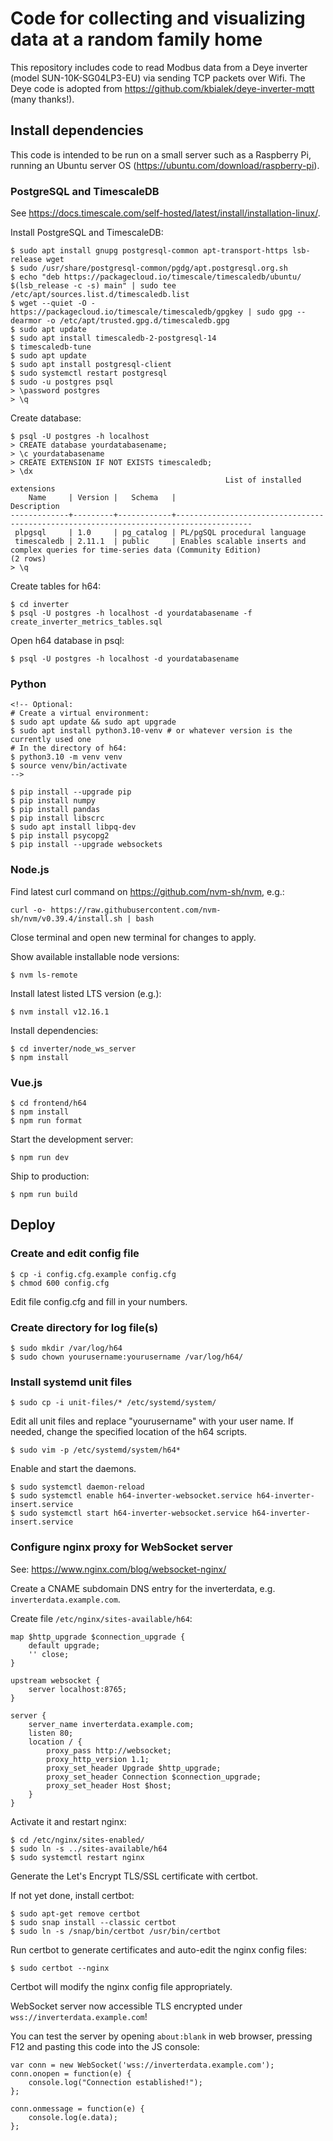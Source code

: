 # Code for collecting and visualizing data at a random family home

This repository includes code to read Modbus data from a Deye inverter
(model SUN-10K-SG04LP3-EU) via sending TCP packets over Wifi. The Deye
code is adopted from https://github.com/kbialek/deye-inverter-mqtt
(many thanks!).


## Install dependencies

This code is intended to be run on a small server such as a Raspberry Pi, running an
Ubuntu server OS (https://ubuntu.com/download/raspberry-pi).


### PostgreSQL and TimescaleDB

See https://docs.timescale.com/self-hosted/latest/install/installation-linux/.

Install PostgreSQL and TimescaleDB:

```
$ sudo apt install gnupg postgresql-common apt-transport-https lsb-release wget
$ sudo /usr/share/postgresql-common/pgdg/apt.postgresql.org.sh
$ echo "deb https://packagecloud.io/timescale/timescaledb/ubuntu/ $(lsb_release -c -s) main" | sudo tee /etc/apt/sources.list.d/timescaledb.list
$ wget --quiet -O - https://packagecloud.io/timescale/timescaledb/gpgkey | sudo gpg --dearmor -o /etc/apt/trusted.gpg.d/timescaledb.gpg
$ sudo apt update
$ sudo apt install timescaledb-2-postgresql-14
$ timescaledb-tune
$ sudo apt update
$ sudo apt install postgresql-client
$ sudo systemctl restart postgresql
$ sudo -u postgres psql
> \password postgres
> \q
```

Create database:

```
$ psql -U postgres -h localhost
> CREATE database yourdatabasename;
> \c yourdatabasename
> CREATE EXTENSION IF NOT EXISTS timescaledb;
> \dx
                                                List of installed extensions
    Name     | Version |   Schema   |                                      Description                                      
-------------+---------+------------+---------------------------------------------------------------------------------------
 plpgsql     | 1.0     | pg_catalog | PL/pgSQL procedural language
 timescaledb | 2.11.1  | public     | Enables scalable inserts and complex queries for time-series data (Community Edition)
(2 rows)
> \q
```

Create tables for h64:

```
$ cd inverter
$ psql -U postgres -h localhost -d yourdatabasename -f create_inverter_metrics_tables.sql
```

Open h64 database in psql:

```
$ psql -U postgres -h localhost -d yourdatabasename
```


### Python

```
<!-- Optional:
# Create a virtual environment:
$ sudo apt update && sudo apt upgrade
$ sudo apt install python3.10-venv # or whatever version is the currently used one
# In the directory of h64:
$ python3.10 -m venv venv
$ source venv/bin/activate
-->

$ pip install --upgrade pip
$ pip install numpy
$ pip install pandas
$ pip install libscrc
$ sudo apt install libpq-dev
$ pip install psycopg2
$ pip install --upgrade websockets
```


### Node.js

Find latest curl command on https://github.com/nvm-sh/nvm, e.g.:

```
curl -o- https://raw.githubusercontent.com/nvm-sh/nvm/v0.39.4/install.sh | bash
```

Close terminal and open new terminal for changes to apply.

Show available installable node versions:
```
$ nvm ls-remote
```

Install latest listed LTS version (e.g.):
```
$ nvm install v12.16.1
```

Install dependencies:

```
$ cd inverter/node_ws_server
$ npm install
```


### Vue.js

<!--
https://vuejs.org/guide/quick-start.html#creating-a-vue-application

Here is how the project was created:

```
$ npm create vue@latest
Need to install the following packages:
create-vue@3.7.2
Ok to proceed? (y) y

Vue.js - The Progressive JavaScript Framework

✔ Project name: … h64
✔ Add TypeScript? … Yes
✔ Add JSX Support? … No
✔ Add Vue Router for Single Page Application development? … Yes
✔ Add Pinia for state management? … No
✔ Add Vitest for Unit Testing? … No
✔ Add an End-to-End Testing Solution? › No
✔ Add ESLint for code quality? … Yes
✔ Add Prettier for code formatting? … Yes

Scaffolding project in /home/mvoge/Documents/Markus/i/code/h64/frontend/h64...

```
cd h64
npm install
npm run format
npm run dev
```
-->

```
$ cd frontend/h64
$ npm install
$ npm run format
```

Start the development server:

```
$ npm run dev
```

Ship to production:

```
$ npm run build
```


## Deploy

### Create and edit config file

```
$ cp -i config.cfg.example config.cfg
$ chmod 600 config.cfg
```

Edit file config.cfg and fill in your numbers.


### Create directory for log file(s)

```
$ sudo mkdir /var/log/h64
$ sudo chown yourusername:yourusername /var/log/h64/
```


### Install systemd unit files

```
$ sudo cp -i unit-files/* /etc/systemd/system/
```

Edit all unit files and replace "yourusername" with your user name. If needed,
change the specified location of the h64 scripts.

```
$ sudo vim -p /etc/systemd/system/h64*
```

Enable and start the daemons.

```
$ sudo systemctl daemon-reload
$ sudo systemctl enable h64-inverter-websocket.service h64-inverter-insert.service
$ sudo systemctl start h64-inverter-websocket.service h64-inverter-insert.service
```


### Configure nginx proxy for WebSocket server

See: https://www.nginx.com/blog/websocket-nginx/

Create a CNAME subdomain DNS entry for the inverterdata, e.g. `inverterdata.example.com`.

Create file `/etc/nginx/sites-available/h64`:

```
map $http_upgrade $connection_upgrade {
	default upgrade;
	'' close;
}

upstream websocket {
	server localhost:8765;
}

server {
	server_name inverterdata.example.com;
	listen 80;
	location / {
		proxy_pass http://websocket;
		proxy_http_version 1.1;
		proxy_set_header Upgrade $http_upgrade;
		proxy_set_header Connection $connection_upgrade;
		proxy_set_header Host $host;
	}
}
```

Activate it and restart nginx:

```
$ cd /etc/nginx/sites-enabled/
$ sudo ln -s ../sites-available/h64
$ sudo systemctl restart nginx
```

Generate the Let's Encrypt TLS/SSL certificate with certbot.

If not yet done, install certbot:

```
$ sudo apt-get remove certbot
$ sudo snap install --classic certbot
$ sudo ln -s /snap/bin/certbot /usr/bin/certbot
```

Run certbot to generate certificates and auto-edit the nginx config files:

```
$ sudo certbot --nginx
```

Certbot will modify the nginx config file appropriately.

WebSocket server now accessible TLS encrypted under `wss://inverterdata.example.com`!

You can test the server by opening `about:blank` in web browser, pressing F12 and pasting this code into the JS console:

```
var conn = new WebSocket('wss://inverterdata.example.com');
conn.onopen = function(e) {
    console.log("Connection established!");
};

conn.onmessage = function(e) {
    console.log(e.data);
};
```
